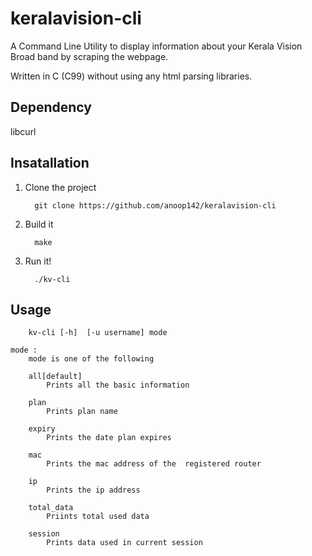 # keralavision-cli
A Command Line Utility to display information about your Kerala Vision Broad band by scraping the webpage.

Written in C (C99) without using any html parsing libraries.

## Dependency
libcurl

## Insatallation
1. Clone the project

         git clone https://github.com/anoop142/keralavision-cli

2. Build it

         make

3. Run it!
    
         ./kv-cli

## Usage
        kv-cli [-h]  [-u username] mode

    mode : 
        mode is one of the following

        all[default] 
            Prints all the basic information

        plan
            Prints plan name

        expiry
            Prints the date plan expires
        
        mac
            Prints the mac address of the  registered router

        ip
            Prints the ip address

        total_data
            Priints total used data
        
        session
            Prints data used in current session
